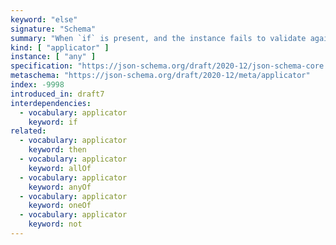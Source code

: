 ```yaml
---
keyword: "else"
signature: "Schema"
summary: "When `if` is present, and the instance fails to validate against its subschema, then validation succeeds against this keyword if the instance successfully validates against this keyword's subschema."
kind: [ "applicator" ]
instance: [ "any" ]
specification: "https://json-schema.org/draft/2020-12/json-schema-core.html#section-10.2.2.3"
metaschema: "https://json-schema.org/draft/2020-12/meta/applicator"
index: -9998
introduced_in: draft7
interdependencies:
  - vocabulary: applicator
    keyword: if
related:
  - vocabulary: applicator
    keyword: then
  - vocabulary: applicator
    keyword: allOf
  - vocabulary: applicator
    keyword: anyOf
  - vocabulary: applicator
    keyword: oneOf
  - vocabulary: applicator
    keyword: not
---
```

